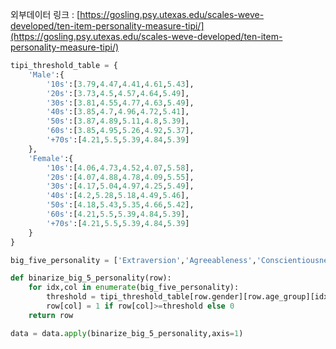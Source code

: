 외부데이터 링크 : [https://gosling.psy.utexas.edu/scales-weve-developed/ten-item-personality-measure-tipi/](https://gosling.psy.utexas.edu/scales-weve-developed/ten-item-personality-measure-tipi/) 

```python
tipi_threshold_table = {
    'Male':{
        '10s':[3.79,4.47,4.41,4.61,5.43],
        '20s':[3.73,4.5,4.57,4.64,5.49],
        '30s':[3.81,4.55,4.77,4.63,5.49],
        '40s':[3.85,4.7,4.96,4.72,5.41],
        '50s':[3.87,4.89,5.11,4.8,5.39],
        '60s':[3.85,4.95,5.26,4.92,5.37],
        '+70s':[4.21,5.5,5.39,4.84,5.39]
    },
    'Female':{
        '10s':[4.06,4.73,4.52,4.07,5.58],
        '20s':[4.07,4.88,4.78,4.09,5.55],
        '30s':[4.17,5.04,4.97,4.25,5.49],
        '40s':[4.2,5.28,5.18,4.49,5.46],
        '50s':[4.18,5.43,5.35,4.66,5.42],
        '60s':[4.21,5.5,5.39,4.84,5.39],
        '+70s':[4.21,5.5,5.39,4.84,5.39]
    }
}

big_five_personality = ['Extraversion','Agreeableness','Conscientiousness','Emotional Stability','Openness to Experiences']

def binarize_big_5_personality(row):
    for idx,col in enumerate(big_five_personality):
        threshold = tipi_threshold_table[row.gender][row.age_group][idx]
        row[col] = 1 if row[col]>=threshold else 0
    return row

data = data.apply(binarize_big_5_personality,axis=1)
```

